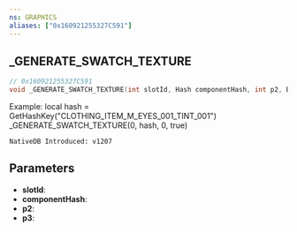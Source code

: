 ```yaml
---
ns: GRAPHICS
aliases: ["0x160921255327C591"]
---
```

## _GENERATE_SWATCH_TEXTURE

```c
// 0x160921255327C591
void _GENERATE_SWATCH_TEXTURE(int slotId, Hash componentHash, int p2, BOOL p3);
```

Example:
local hash = GetHashKey("CLOTHING_ITEM_M_EYES_001_TINT_001")
_GENERATE_SWATCH_TEXTURE(0, hash, 0, true)

```
NativeDB Introduced: v1207
```

## Parameters
* **slotId**:
* **componentHash**:
* **p2**:
* **p3**:
